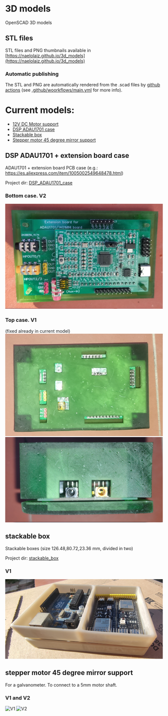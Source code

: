 # 3D models
OpenSCAD 3D models 
## STL files 
STL files and PNG thumbnails available in [https://naelolaiz.github.io/3d_models](https://naelolaiz.github.io/3d_models)
### Automatic publishing
The STL and PNG are automatically rendered from the .scad files by [github actions](https://github.com/naelolaiz/3d_models/actions) (see [.github/woorkflows/main.yml](.github/workflows/main.yml) for more info).

# Current models:
 - [12V DC Motor support](DC_Motor_support)
 - [DSP ADAU1701 case](#dsp-adau1701--extension-board-case)
 - [Stackable box](#stackable-box)
 - [Stepper motor 45 degree mirror support](#stepper-motor-45-degree-mirror-support)

## DSP ADAU1701 + extension board case
ADAU1701 + extension board PCB case (e.g.: https://es.aliexpress.com/item/1005002549648478.html)

Project dir: [DSP_ADAU1701_case](DSP_ADAU1701_case)

### Bottom case. V2
![Bottom case V2](DSP_ADAU1701_case/pictures/bottom_case_v2.jpg)
### Top case. V1
(fixed already in current model)
![Top case V1 - top view](DSP_ADAU1701_case/pictures/top_case_v1_top_view.jpg)
![Top case V1 - side view](DSP_ADAU1701_case/pictures/top_case_v1_side_view.jpg)

## stackable box
Stackable boxes (size 126.48,80.72,23.36 mm, divided in two)

Project dir: [stackable_box](stackable_box)

### V1
![V1](stackable_box/pictures/2_boxes_v1.jpg)

## stepper motor 45 degree mirror support
For a galvanometer. 
To connect to a 5mm motor shaft.
### V1 and V2
![V1](https://naelolaiz.github.io/3d_models/support_v1.png)
![V2](https://naelolaiz.github.io/3d_models/support_v2.png)
